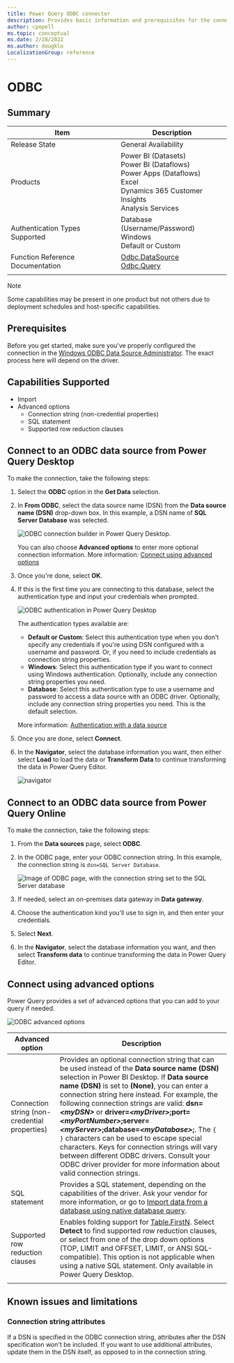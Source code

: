 ```yaml
---
title: Power Query ODBC connector
description: Provides basic information and prerequisites for the connector, and includes instructions on how to connect to your database using the connector.
author: cpopell
ms.topic: conceptual
ms.date: 2/28/2022
ms.author: dougklo
LocalizationGroup: reference
---
```


# ODBC

## Summary

| Item | Description |
| ---- | ----------- |
| Release State | General Availability |
| Products |  Power BI (Datasets)<br/>Power BI (Dataflows)<br/>Power Apps (Dataflows)<br/>Excel<br/>Dynamics 365 Customer Insights<br/>Analysis Services |
| Authentication Types Supported | Database (Username/Password)<br/>Windows<br/>Default or Custom |
| Function Reference Documentation | [Odbc.DataSource](/powerquery-m/odbc-datasource)<br/>[Odbc.Query](/powerquery-m/odbc-query) |
| | |

>[!Note]
> Some capabilities may be present in one product but not others due to deployment schedules and host-specific capabilities.

## Prerequisites

Before you get started, make sure you've properly configured the connection in the [Windows ODBC Data Source Administrator](/sql/odbc/admin/odbc-data-source-administrator). The exact process here will depend on the driver.

## Capabilities Supported

* Import
* Advanced options
  * Connection string (non-credential properties)
  * SQL statement
  * Supported row reduction clauses

## Connect to an ODBC data source from Power Query Desktop

To make the connection, take the following steps:

1. Select the **ODBC** option in the **Get Data** selection.

2. In **From ODBC**, select the data source name (DSN) from the **Data source name (DSN)** drop-down box. In this example, a DSN name of **SQL Server Database** was selected.

   ![ODBC connection builder in Power Query Desktop.](./media/odbc/ODBCbuilder.png)

   You can also choose **Advanced options** to enter more optional connection information. More information: [Connect using advanced options](#connect-using-advanced-options)

3. Once you're done, select **OK**.

4. If this is the first time you are connecting to this database, select the authentication type and input your credentials when prompted.

   ![ODBC authentication in Power Query Desktop](./media/odbc/odbc-authentication.png)

   The authentication types available are:
   * **Default or Custom**: Select this authentication type when you don't specify any credentials if you're using DSN configured with a username and password. Or, if you need to include credentials as connection string properties.
   * **Windows**: Select this authentication type if you want to connect using Windows authentication. Optionally, include any connection string properties you need.
   * **Database**: Select this authentication type to use a username and password to access a data source with an ODBC driver. Optionally, include any connection string properties you need. This is the default selection.

   More information: [Authentication with a data source](../connectorauthentication.md)

5. Once you are done, select **Connect**.

6. In the **Navigator**, select the database information you want, then either select **Load** to load the data or **Transform Data** to continue transforming the data in Power Query Editor.

   ![navigator](./media/odbc/odbc-desktop-navigator.png)

## Connect to an ODBC data source from Power Query Online

To make the connection, take the following steps:

1. From the **Data sources** page, select **ODBC**.

2. In the ODBC page, enter your ODBC connection string. In this example, the connection string is `dsn=SQL Server Database`.

   ![Image of ODBC page, with the connection string set to the SQL Server database](./media/odbc/odbc-online-connection.png)

3. If needed, select an on-premises data gateway in **Data gateway**.

4. Choose the authentication kind you'll use to sign in, and then enter your credentials.

5. Select **Next**.

6. In the **Navigator**, select the database information you want, and then select **Transform data** to continue transforming the data in Power Query Editor.

## Connect using advanced options

Power Query provides a set of advanced options that you can add to your query if needed.

![ODBC advanced options](./media/odbc/odbc-advanced-options.png)

| Advanced option | Description |
| --------------- | ----------- |
| Connection string (non-credential properties) | Provides an optional connection string that can be used instead of the **Data source name (DSN)** selection in Power BI Desktop. If **Data source name (DSN)** is set to **(None)**, you can enter a connection string here instead. For example, the following connection strings are valid: **dsn=_\<myDSN>_** or **driver=_\<myDriver>_;port=_\<myPortNumber>_;server=_\<myServer>_;database=_\<myDatabase>_;**. The `{ }` characters can be used to escape special characters. Keys for connection strings will vary between different ODBC drivers. Consult your ODBC driver provider for more information about valid connection strings. |
| SQL statement | Provides a SQL statement, depending on the capabilities of the driver. Ask your vendor for more information, or go to [Import data from a database using native database query](../native-database-query.md). |
| Supported row reduction clauses | Enables folding support for [Table.FirstN](/powerquery-m/table-firstn). Select **Detect** to find supported row reduction clauses, or select from one of the drop down options (TOP, LIMIT and OFFSET, LIMIT, or ANSI SQL-compatible). This option is not applicable when using a native SQL statement. Only available in Power Query Desktop. |
| | |

## Known issues and limitations

### Connection string attributes

If a DSN is specified in the ODBC connection string, attributes after the DSN specification won't be included. If you want to use additional attributes, update them in the DSN itself, as opposed to in the connection string.
